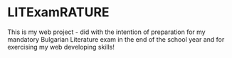 # LITExamRATURE
This is my web project - did with the intention of preparation for my mandatory Bulgarian Literature exam in the end of the school year and for exercising my web developing skills!
